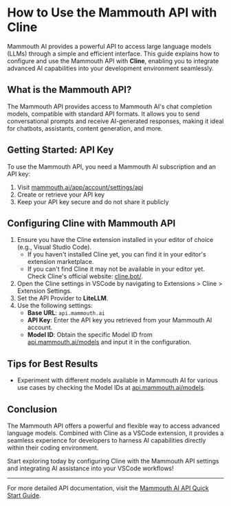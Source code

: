 # How to Use the Mammouth API with Cline

Mammouth AI provides a powerful API to access large language models (LLMs) through a simple and efficient interface. This guide explains how to configure and use the Mammouth API with **Cline**, enabling you to integrate advanced AI capabilities into your development environment seamlessly.

## What is the Mammouth API?

The Mammouth API provides access to Mammouth AI's chat completion models, compatible with standard API formats. It allows you to send conversational prompts and receive AI-generated responses, making it ideal for chatbots, assistants, content generation, and more.

## Getting Started: API Key

To use the Mammouth API, you need a Mammouth AI subscription and an API key:

1. Visit [mammouth.ai/app/account/settings/api](https://mammouth.ai/app/account/settings/api)
2. Create or retrieve your API key
3. Keep your API key secure and do not share it publicly

## Configuring Cline with Mammouth API

1. Ensure you have the Cline extension installed in your editor of choice (e.g., Visual Studio Code).
   - If you haven't installed Cline yet, you can find it in your editor's extension marketplace.
   - If you can't find Cline it may not be available in your editor yet. Check Cline's official website: [cline.bot/](https://cline.bot/).
2. Open the Cline settings in VSCode by navigating to Extensions > Cline > Extension Settings.
3. Set the API Provider to **LiteLLM**.
4. Use the following settings:
   - **Base URL**: `api.mammouth.ai`
   - **API Key**: Enter the API key you retrieved from your Mammouth AI account.
   - **Model ID**: Obtain the specific Model ID from [api.mammouth.ai/models](https://api.mammouth.ai/models) and input it in the configuration.

## Tips for Best Results

- Experiment with different models available in Mammouth AI for various use cases by checking the Model IDs at [api.mammouth.ai/models](https://api.mammouth.ai/models).

## Conclusion

The Mammouth API offers a powerful and flexible way to access advanced language models. Combined with Cline as a VSCode extension, it provides a seamless experience for developers to harness AI capabilities directly within their coding environment.

Start exploring today by configuring Cline with the Mammouth API settings and integrating AI assistance into your VSCode workflows!

---

For more detailed API documentation, visit the [Mammouth AI API Quick Start Guide](https://mammouth.ai/docs/api-quick-start).
